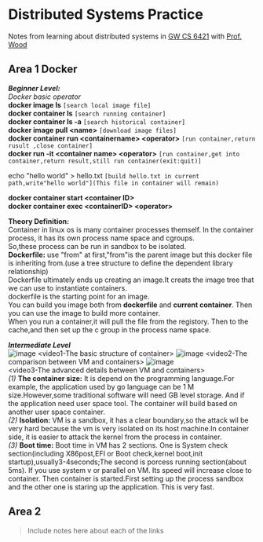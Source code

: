 # Distributed Systems Practice
Notes from learning about distributed systems in [GW CS 6421](https://gwdistsys18.github.io/) with [Prof. Wood](https://faculty.cs.gwu.edu/timwood/)

## Area 1 Docker  
***Beginner Level:***   
*Docker basic operator*  
__docker image ls__ `[search local image file]`  
__docker container ls__ `[search running container]`  
__docker container ls -a__ `[search historical container]`  
__docker image pull &lt;name&gt;__ `[download image files]`  
__docker container run &lt;containername&gt; &lt;operator&gt;__
`[run container,return rusult ,close container]`  
__docker run -it &lt;container name&gt; &lt;operator&gt;__
`[run container,get into container,return result,still run container(exit:quit)]`  

echo "hello world" &gt; hello.txt
`[build hello.txt in current path,write"hello world"](This file in container will remain)`

__docker container start &lt;container ID&gt;__  
__docker container exec &lt;containerID&gt; &lt;operator&gt;__

**Theory Definition:**  
Container in linux os is many container processes themself. 
In the container process, it has its own process name space and cgroups.  
So,these process can be run in sandbox to be isolated.  
**Dockerfile:** use "from" at first,"from"is the parent image but this docker file is inheriting from.(use a tree structure to define the dependent library relationship)  
Dockerfile ultimately ends up creating an image.It creats the image tree that we can use to instantiate containers.  
dockerfile is the starting point for an image.  
You can build you image both from **dockerfile** and **current container**.
Then you can use the image to build more container.  
When you run a container,it will pull the file from the registory.
Then to the cache,and then set up the c group in the process name space.  
  
***Intermediate Level***  
![image](https://github.com/XinShuYang/dist-sys-practice/blob/master/Image/1Container.png)
&lt;video1-The basic structure of container&gt;
![image](https://github.com/XinShuYang/dist-sys-practice/blob/master/Image/2VM&Container.png)
&lt;video2-The comparison between VM and containers&gt;
![image](https://github.com/XinShuYang/dist-sys-practice/blob/master/Image/3VM&Container_advanced.png)  
&lt;video3-The advanced details between VM and containers&gt;  
*(1)* **The container size:** It is depend on the programming language.For example, the application used by go language can be 1 M size.However,some traditional software will need GB level storage. And if the application need user space tool. The container will build based on another user space container.  
*(2)* **Isolation:** VM is a sandbox, it has a clear boundary,so the attack wil be very hard because the vm is very isolated on its host machine.In container side, it is easier to attack the kernel from the process in container.  
*(3)* **Boot time:** Boot time in VM has 2 sections. One is System check section(including X86post,EFI or Boot check,kernel boot,init startup),usually3-4seconds;The second is porcess running section(about 5ms). If you use system v or parallel on VM. Its speed will increase close to container. Then container is started.First setting up the process sandbox and the other one is  staring up the application. This is very fast.  

## Area 2
> Include notes here about each of the links
